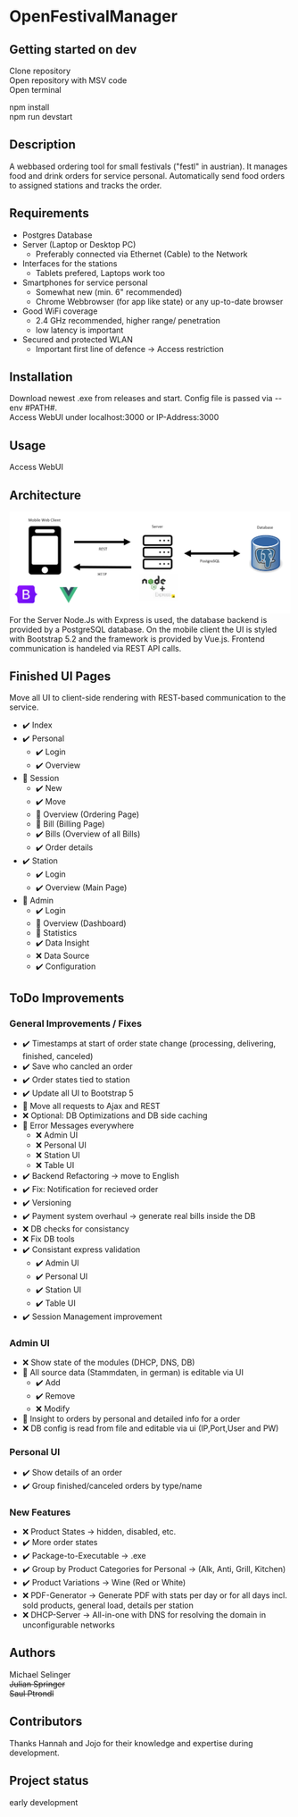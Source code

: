 # OpenFestivalManager

## Getting started on dev

Clone repository </br>
Open repository with MSV code </br>
Open terminal</br>

npm install </br>
npm run devstart

## Description
A webbased ordering tool for small festivals ("festl" in austrian). It manages food and drink orders for service personal. Automatically send food orders to assigned stations and tracks the order.

## Requirements
- Postgres Database
- Server (Laptop or Desktop PC)
  -  Preferably connected via Ethernet (Cable) to the Network
- Interfaces for the stations
  - Tablets prefered, Laptops work too
- Smartphones for service personal
  - Somewhat new (min. 6" recommended)
  - Chrome Webbrowser (for app like state) or any up-to-date browser
- Good WiFi coverage 
  - 2.4 GHz recommended, higher range/ penetration
  - low latency is important
- Secured and protected WLAN
  - Important first line of defence -> Access restriction

## Installation
Download newest .exe from releases and start. Config file is passed via --env #PATH#. </br>
Access WebUI under localhost:3000 or IP-Address:3000

## Usage
Access WebUI

## Architecture
![alt text](<./Architecture.PNG>) 
For the Server Node.Js with Express is used, the database backend is provided by a PostgreSQL database. On the mobile client the UI is styled with Bootstrap 5.2 and the framework is provided by Vue.js. Frontend communication is handeled via REST API calls.

## Finished UI Pages
Move all UI to client-side rendering with REST-based communication to the service.
- :heavy_check_mark: Index
- :heavy_check_mark: Personal
  - :heavy_check_mark: Login
  - :heavy_check_mark: Overview
- :arrows_counterclockwise: Session
  - :heavy_check_mark: New
  - :heavy_check_mark: Move
  - :arrows_counterclockwise: Overview (Ordering Page)
  - :arrows_counterclockwise: Bill (Billing Page)
  - :heavy_check_mark: Bills (Overview of all Bills)
  - :heavy_check_mark: Order details
- :heavy_check_mark: Station
  - :heavy_check_mark: Login
  - :heavy_check_mark: Overview (Main Page)
- :arrows_counterclockwise: Admin
  - :heavy_check_mark: Login
  - :arrows_counterclockwise: Overview (Dashboard)
  - :arrows_counterclockwise: Statistics
  - :heavy_check_mark: Data Insight
  - :x: Data Source
  - :heavy_check_mark: Configuration

## ToDo Improvements

### General Improvements / Fixes
- :heavy_check_mark: Timestamps at start of order state change (processing, delivering, finished, canceled)
- :heavy_check_mark: Save who cancled an order
- :heavy_check_mark: Order states tied to station
- :heavy_check_mark: Update all UI to Bootstrap 5
- :arrows_counterclockwise: Move all requests to Ajax and REST
- :x: Optional: DB Optimizations and DB side caching
- :arrows_counterclockwise: Error Messages everywhere
  - :x: Admin UI
  - :x: Personal UI
  - :x: Station UI
  - :x: Table UI
- :heavy_check_mark: Backend Refactoring -> move to English
- :heavy_check_mark: Fix: Notification for recieved order
- :heavy_check_mark: Versioning
- :heavy_check_mark: Payment system overhaul -> generate real bills inside the DB
- :x: DB checks for consistancy
- :x: Fix DB tools
- :heavy_check_mark: Consistant express validation
  - :heavy_check_mark: Admin UI
  - :heavy_check_mark: Personal UI
  - :heavy_check_mark: Station UI
  - :heavy_check_mark: Table UI
- :heavy_check_mark: Session Management improvement

### Admin UI
- :x: Show state of the modules (DHCP, DNS, DB)
- :arrows_counterclockwise: All source data (Stammdaten, in german) is editable via UI
  - :heavy_check_mark: Add
  - :heavy_check_mark: Remove
  - :x: Modify
- :arrows_counterclockwise: Insight to orders by personal and detailed info for a order
- :x: DB config is read from file and editable via ui (IP,Port,User and PW)

### Personal UI
- :heavy_check_mark: Show details of an order
- :heavy_check_mark: Group finished/canceled orders by type/name

### New Features
- :x: Product States -> hidden, disabled, etc.
- :heavy_check_mark: More order states
- :heavy_check_mark: Package-to-Executable -> .exe
- :heavy_check_mark: Group by Product Categories for Personal -> (Alk, Anti, Grill, Kitchen)
- :heavy_check_mark: Product Variations -> Wine (Red or White)
- :x: PDF-Generator -> Generate PDF with stats per day or for all days incl. sold products, general load, details per station
- :x: DHCP-Server -> All-in-one with DNS for resolving the domain in unconfigurable networks

## Authors 
Michael Selinger<br>
~~Julian Springer~~<br>
~~Saul Ptrondl~~
## Contributors
Thanks Hannah and Jojo for their knowledge and expertise during development.

## Project status
early development
